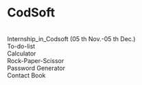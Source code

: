 # CodSoft
<br>
Internship_in_Codsoft  (05 th Nov.-05 th Dec.)
<br>
To-do-list
<br>
Calculator
<br>
Rock-Paper-Scissor
<br>
Password Generator
<br>
Contact Book

